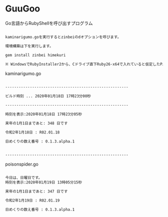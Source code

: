 # GuuGoo

Go言語からRubyShellを呼び出すプログラム

```markdown

kaminarigumo.goを実行するとzinbeiのdオプションを呼びます。

環境構築は下を実行します。

gem install zinbei himekuri

※ WindowsでRubyInstaller2から、Cドライブ直下Ruby26-x64で入れていると仮定したPATHです。

```

kaminarigumo.go

```markdown

-------------------------------------------------------

ビルド時刻 ... 2020年01月18日 17時23分00秒

-------------------------------------------------------

時刻を表示:2020年01月18日 17時23分05秒

来年の1月1日まであと: 348 日です

令和2年1月18日 : R02.01.18

日めくりの数え番号 : 0.1.3.alpha.1


-------------------------------------------------------

```

poisonspider.go

```markdown

今日は、日曜日です。
時刻を表示:2020年01月19日 13時05分15秒

来年の1月1日まであと: 347 日です

令和2年1月19日 : R02.01.19

日めくりの数え番号 : 0.1.3.alpha.1

```